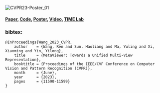 

![CVPR23-Poster_01](https://github.com/xxLifeLover/MetaViewerProjectPage/assets/85230454/fed8c599-9b40-4084-8f1a-96ed0b993f0d)

#### [Paper](https://arxiv.org/abs/2303.06329), [Code](https://github.com/xxLifeLover/MetaViewer), [Poster](https://github.com/xxLifeLover/MetaViewer), [Video](https://github.com/xxLifeLover/MetaViewer), [TIME Lab](http://time.sdu.edu.cn/index.htm)
### bibtex:
```
@InProceedings{Wang_2023_CVPR,
    author    = {Wang, Ren and Sun, Haoliang and Ma, Yuling and Xi, Xiaoming and Yin, Yilong},
    title     = {MetaViewer: Towards a Unified Multi-View Representation},
    booktitle = {Proceedings of the IEEE/CVF Conference on Computer Vision and Pattern Recognition (CVPR)},
    month     = {June},
    year      = {2023},
    pages     = {11590-11599}
}
```
